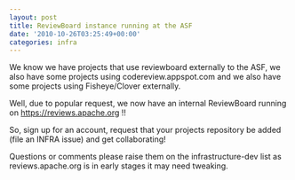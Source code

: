 ```yaml
---
layout: post
title: ReviewBoard instance running at the ASF
date: '2010-10-26T03:25:49+00:00'
categories: infra
---
```

We know we have projects that use reviewboard externally to the ASF, we also have some projects using codereview.appspot.com and we also have some projects using Fisheye/Clover externally.

Well, due to popular request, we now have an internal ReviewBoard running on https://reviews.apache.org !!

So, sign up for an account, request that your projects repository be added (file an INFRA issue) and get collaborating!

Questions or comments please raise them on the infrastructure-dev list as reviews.apache.org is in early stages it may need tweaking.
